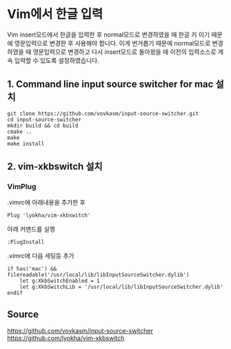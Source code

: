 # Vim에서 한글 입력

Vim insert모드에서 한글을 입력한 후 normal모드로 변경하였을 때 한글 키 이기 때문
에 영문입력으로 변경한 후 사용해야 합니다. 이게 번거롭기 때문에 normal모드로 변경
하였을 때 영문입력으로 변경하고 다시 insert모드로 돌아왔을 때 이전의 입력소스로
계속 입력할 수 있도록 설정하였습니다.

## 1. Command line input source switcher for mac 설치
```
git clone https://github.com/vovkasm/input-source-switcher.git
cd input-source-switcher
mkdir build && cd build
cmake ..
make
make install
```
## 2. vim-xkbswitch 설치
### VimPlug
.vimrc에 아래내용을 추가한 후 
```
Plug 'lyokha/vim-xkbswitch'
```

아래 커맨드를 실행
```
:PlugInstall
```

.vimrc에 다음 세팅등 추가
```
if has('mac') && filereadable('/usr/local/lib/libInputSourceSwitcher.dylib')
    let g:XkbSwitchEnabled = 1
    let g:XkbSwitchLib = '/usr/local/lib/libInputSourceSwitcher.dylib'
endif
```

## Source
https://github.com/vovkasm/input-source-switcher
https://github.com/lyokha/vim-xkbswitch

